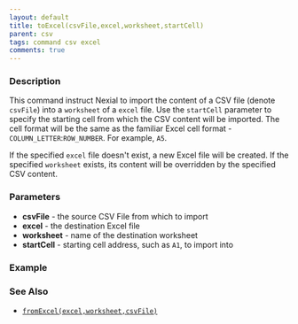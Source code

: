 ```yaml
---
layout: default
title: toExcel(csvFile,excel,worksheet,startCell)
parent: csv
tags: command csv excel
comments: true
---
```



### Description
This command instruct Nexial to import the content of a CSV file (denote `csvFile`) into a `worksheet` of a `excel` 
file. Use the `startCell` parameter to specify the starting cell from which the CSV content will be imported. The 
cell format will be the same as the familiar Excel cell format - `COLUMN_LETTER`:`ROW_NUMBER`. For example, `A5`.

If the specified `excel` file doesn't exist, a new Excel file will be created. If the specified `worksheet` exists, its
content will be overridden by the specified CSV content.


### Parameters
- **csvFile** - the source CSV File from which to import
- **excel** - the destination Excel file
- **worksheet** - name of the destination worksheet
- **startCell** - starting cell address, such as `A1`, to import into


### Example


### See Also
- [`fromExcel(excel,worksheet,csvFile)`](fromExcel(excel,worksheet,csvFile))